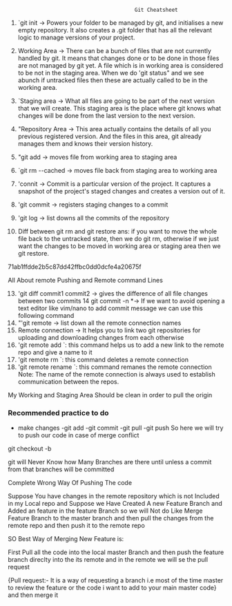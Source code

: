                                              Git Cheatsheet

1. `git init → Powers your folder to be managed by git, and initialises a new empty
repository. It also creates a .git folder that has all the relevant logic to manage
versions of your project.

2. Working Area → There can be a bunch of files that are not currently handled by git.
It means that changes done or to be done in those files are not managed by git yet. A file
which is in working area is considered to be not in the staging area. When we do 'git status"
and we see abunch if untracked files then these are actually called to be in the working area.

3. `Staging area → What all files are going to be part of the next version that we will create.
This staging area is the place where git knows what changes will be done from the last version to
the next version.

4. "Repository Area → This area actually contains the details of all you previous registered version.
And the files in this area, git already manages them and knows their version history.


5. "git add <file> → moves file from working area to staging area

6. `git rm --cached <file> → moves file back from staging area to working area

7. 'connit → Commit is a particular version of the project. It captures a snapshot of the project's staged
changes and creates a version out of it.


8. 'git commit → registers staging changes to a commit

9. 'git log → list downs all the commits of the repository

12. Diff between git rm and git restore
ans: if you want to move the whole file back to the untracked state, then we do git rm, otherwise if we
just want the changes to be moved in working area or staging area then we git restore. 

71ab1ffdde2b5c87dd42ffbc0dd0dcfe4a20675f

All About remote Pushing and Remote command Lines

13. 'git diff commit1 commit2 → gives the difference of all file changes between two commits
14 git commit -n *<your commit message>→ If we want to avoid opening a text editor like vim/nano to
add commit message we can use this following command
15. "'git remote → list down all the remote connection names
16. Remote connection → It helps you to link two git repositories for uploading and downloading changes
from each otherwise
17. 'git remote add <name of remote> <link of the remote>`: this command helps us to add a new link to the
remote repo and give a name to it
18. 'git remote rm <name of remote>`: this command deletes a remote connection
19. 'git remote rename <olanme> <newname>`: this command remanes the remote connection
Note: The name of the remote connection is always used to establish communication between the repos.





My Working and Staging Area Should be clean in order to pull the origin


### Recommended practice to do
- make changes
-git add <file>
-git commit
-git pull
-git push
So here we will try to push our code in case of merge conflict






<!-- BRANCHES -->

git checkout -b <Branch Name>

git will  Never Know how Many Branches are there until unless a commit from that branches will be committed


Complete Wrong Way Of Pushing The code

Suppose You have changes in the remote repository which is not Included in my Local repo and Suppose we Have Created A new Feature Branch and Added an feature in the feature Branch so we will Not do Like Merge Feature Branch to the master branch and then pull the changes from the remote repo and then push it to the remote repo



SO Best Way of Merging New Feature is:


First Pull all the code into the local master Branch 
and then push the feature branch direclty into the its remote and in the remote we will se the pull request 

{Pull request:- It is a way of requesting a branch i.e most of the time master to review the feature or the code i want to add to your main master code} and then merge it 